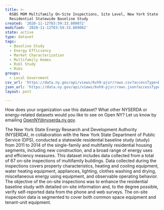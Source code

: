 ```yaml
---
title: >-
  RSBS MOM Multifamily On-Site Inspections, Site Level, New York State
  Residential Statewide Baseline Study
created: '2020-11-12T03:59:33.809072'
modified: '2020-11-12T03:59:33.809082'
state: active
type: dataset
tags:
  - Baseline Study
  - Energy Efficiency
  - Market Characterization
  - Multifamily Homes
  - Rsbl Study
  - Rsbs
groups:
  - Local Government
csv_url: 'https://data.ny.gov/api/views/6vh9-pjsr/rows.csv?accessType=DOWNLOAD'
json_url: 'https://data.ny.gov/api/views/6vh9-pjsr/rows.json?accessType=DOWNLOAD'
layout: post

---
```

How does your organization use this dataset? What other NYSERDA or energy-related datasets would you like to see on Open NY? Let us know by emailing OpenNY@nyserda.ny.gov.

The New York State Energy Research and Development Authority (NYSERDA), in collaboration with the New York State Department of Public Service (DPS), conducted a statewide residential baseline study (study) from 2011 to 2014 of the single-family and multifamily residential housing segments, including new construction, and a broad range of energy uses and efficiency measures.  This dataset includes data collected from a total of 67 on-site inspections of multifamily buildings. Data collected during the inspections covers property characteristics, heating and cooling equipment, water heating equipment, appliances, lighting, clothes washing and drying, miscellaneous energy using equipment, and observable operating behavior.  The objective of the on-site inspections was to enhance the residential baseline study with detailed on-site information and, to the degree possible, verify self-reported data from the phone and web surveys. The on-site inspection data is segmented to cover both common space equipment and tenant-unit equipment.

